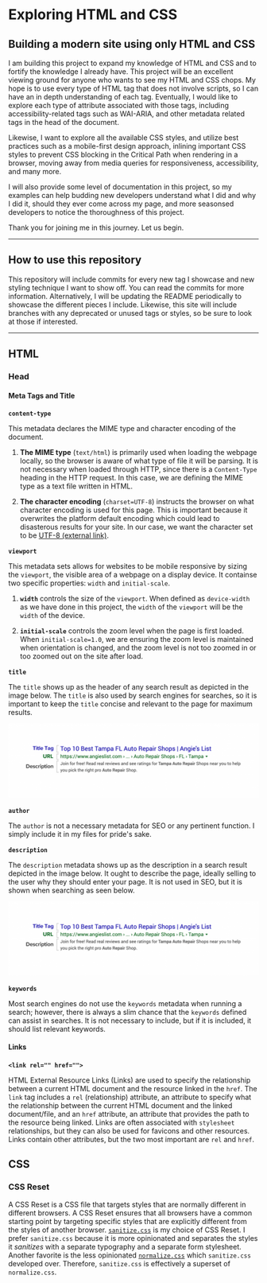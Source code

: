 # Exploring HTML and CSS
## Building a modern site using only HTML and CSS

I am building this project to expand my knowledge of HTML and CSS and to
fortify the knowledge I already have. This project will be an excellent
viewing ground for anyone who wants to see my HTML and CSS chops. My hope
is to use every type of HTML tag that does not involve scripts, so I can
have an in depth understanding of each tag. Eventually, I would like to
explore each type of attribute associated with those tags, including
accessibility-related tags such as WAI-ARIA, and other metadata related
tags in the head of the document.

Likewise, I want to explore all the available CSS styles, and utilize best
practices such as a mobile-first design approach, inlining important CSS
styles to prevent CSS blocking in the Critical Path when rendering in a
browser, moving away from media queries for responsiveness, accessibility,
and many more.

I will also provide some level of documentation in this project, so my
examples can help budding new developers understand what I did and why I
did it, should they ever come across my page, and more seasonsed developers
to notice the thoroughness of this project.

Thank you for joining me in this journey. Let us begin.

---

## How to use this repository

This repository will include commits for every new tag I showcase and new styling
technique I want to show off. You can read the commits for more information.
Alternatively, I will be updating the README periodically to showcase the different
pieces I include. Likewise, this site will include branches with any deprecated
or unused tags or styles, so be sure to look at those if interested.

---

## HTML
### Head
#### Meta Tags and Title
**`content-type`**

This metadata declares the MIME type and character encoding of the document.

1. **The MIME type** (`text/html`) is primarily used when loading the webpage locally, so the browser is aware of what type of file it will be parsing. It is not necessary when loaded through HTTP, since there is a `Content-Type` heading in the HTTP request. In this case, we are defining the MIME type as a text file written in HTML.

2. **The character encoding** (`charset=UTF-8`) instructs the browser on what character encoding is used for this page. This is important because it overwrites the platform default encoding which could lead to disasterous results for your site. In our case, we want the character set to be [UTF-8 (external link)](https://blog.hubspot.com/website/what-is-utf-8).

**`viewport`**

This metadata sets allows for websites to be mobile responsive by sizing the `viewport`, the visible area of a webpage on a display device. It containse two specific properties: `width` and `initial-scale`.

1. **`width`** controls the size of the `viewport`. When defined as `device-width` as we have done in this project, the `width` of the `viewport` will be the `width` of the device.

2. **`initial-scale`** controls the zoom level when the page is first loaded. When `initial-scale=1.0`, we are ensuring the zoom level is maintained when orientation is changed, and the zoom level is not too zoomed in or too zoomed out on the site after load.

**`title`**

The `title` shows up as the header of any search result as depicted in the image below. The `title` is also used by search engines for searches, so it is important to keep the `title` concise and relevant to the page for maximum results.

![SREP example with metadata sections highlighted.](./assets/img/meta_data_in_srep.png)

**`author`**

The `author` is not a necessary metadata for SEO or any pertinent function. I simply include it in my files for pride's sake.

**`description`**

The `description` metadata shows up as the description in a search result depicted in the image below. It ought to describe the page, ideally selling to the user why they should enter your page. It is not used in SEO, but it is shown when searching as seen below.

![SREP example with metadata sections highlighted.](./assets/img/meta_data_in_srep.png)

**`keywords`**

Most search engines do not use the `keywords` metadata when running a search; however, there is always a slim chance that the `keywords` defined can assist in searches. It is not necessary to include, but if it is included, it should list relevant keywords.

#### Links

**`<link rel="" href="">`**

HTML External Resource Links (Links) are used to specify the relationship between a current HTML document and the resource linked in the `href`. The `link` tag includes a `rel` (relationship) attribute, an attribute to specify what the relationship between the current HTML document and the linked document/file, and an `href` attribute, an attribute that provides the path to the resource being linked. Links are often associated with `stylesheet` relationships, but they can also be used for favicons and other resources. Links contain other attributes, but the two most important are `rel` and `href`.


## CSS
### CSS Reset

A CSS Reset is a CSS file that targets styles that are normally different in different browsers. A CSS Reset ensures that all browsers have a common starting point by targeting specific styles that are explicitly different from the styles of another browser. [`sanitize.css`](https://csstools.github.io/sanitize.css/) is my choice of CSS Reset. I prefer `sanitize.css` because it is more opinionated and separates the styles it *sanitizes* with a separate typography and a separate form stylesheet. Another favorite is the less opinionated [`normalize.css`](https://csstools.github.io/normalize.css/) which `sanitize.css` developed over. Therefore, `sanitize.css` is effectively a superset of `normalize.css`.
